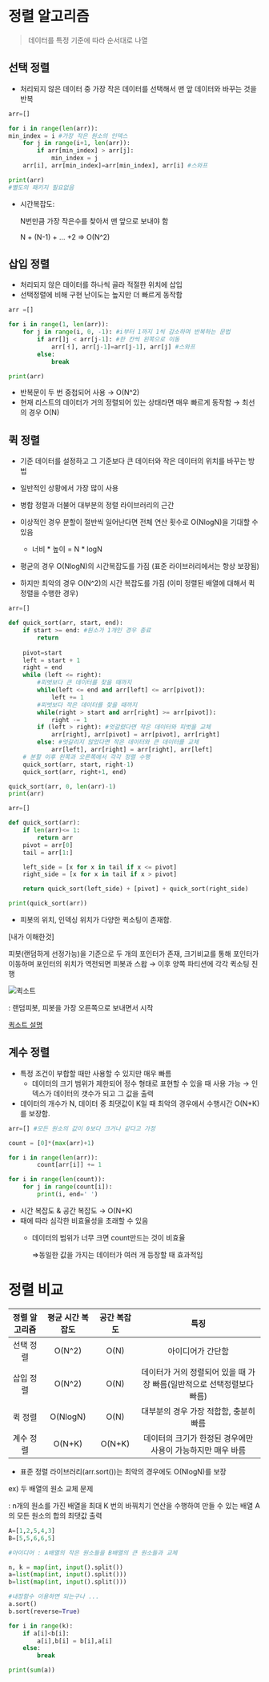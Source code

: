 # 정렬 알고리즘
>데이터를 특정 기준에 따라 순서대로 나열

## 선택 정렬
- 처리되지 않은 데이터 중 가장 작은 데이터를 선택해서 맨 앞 데이터와 바꾸는 것을 반복

```python
arr=[]

for i in range(len(arr)):
min_index = i #가장 작은 원소의 인덱스
	for j in range(i+1, len(arr)):
		if arr[min_index] > arr[j]:
			min_index = j
	arr[i], arr[min_index]=arr[min_index], arr[i] #스와프

print(arr) 
#별도의 패키지 필요없음
```

- 시간복잡도:
  
    N번만큼 가장 작은수를 찾아서 맨 앞으로 보내야 함
    
    N + (N-1) + … +2 => O(N^2)
    

## 삽입 정렬

- 처리되지 않은 데이터를 하나씩 골라 적절한 위치에 삽입
- 선택정렬에 비해 구현 난이도는 높지만 더 빠르게 동작함

```python
arr =[]

for i in range(1, len(arr)):
	for j in range(i, 0, -1): #i부터 1까지 1씩 감소하며 반복하는 문법
		if arr[]j < arr[j-1]: #한 칸씩 왼쪽으로 이동
			arr[ㅓ], arr[j-1]=arr[j-1], arr[j] #스와프
		else:
			break

print(arr)
```

- 반복문이 두 번 중첩되어 사용 → O(N^2)
- 현재 리스트의 데이터가 거의 정렬되어 있는 상태라면 매우 빠르게 동작함 → 최선의 경우 O(N)

## 퀵 정렬

- 기준 데이터를 설정하고 그 기준보다 큰 데이터와 작은 데이터의 위치를 바꾸는 방법
- 일반적인 상황에서 가장 많이 사용
- 병합 정렬과 더불어 대부분의 정렬 라이브러리의 근간
- 이상적인 경우 분할이 절반씩 일어난다면 전체 연산 횟수로 O(NlogN)을 기대할 수 있음
    - 너비 * 높이 = N * logN
    
- 평균의 경우 O(NlogN)의 시간복잡도를 가짐 (표준 라이브러리에서는 항상 보장됨)
- 하지만 최악의 경우 O(N^2)의 시간 복잡도를 가짐 (이미 정렬된 배열에 대해서 퀵정렬을 수행한 경우)

```python
arr=[]

def quick_sort(arr, start, end):
	if start >= end: #원소가 1개인 경우 종료
		return 
	
	pivot=start
	left = start + 1
	right = end
	while (left <= right):
		#피벗보다 큰 데이터를 찾을 때까지
		while(left <= end and arr[left] <= arr[pivot]):
			left += 1
		#피벗보다 작은 데이터를 찾을 때까지
		while(right > start and arr[right] >= arr[pivot]):
			right -= 1
		if (left > right): #엇갈렸다면 작은 데이터와 피벗을 교체
			arr[right], arr[pivot] = arr[pivot], arr[right]
		else: #엇갈리지 않았다면 작은 데이터와 큰 데이터를 교체
			arr[left], arr[right] = arr[right], arr[left]
	# 분할 이후 왼쪽과 오른쪽에서 각각 정렬 수행  
	quick_sort(arr, start, right-1)
	quick_sort(arr, right+1, end)

quick_sort(arr, 0, len(arr)-1)
print(arr)
```

```python
arr=[]

def quick_sort(arr):
	if len(arr)<= 1:
		return arr
	pivot = arr[0]
	tail = arr[1:]

	left_side = [x for x in tail if x <= pivot]
	right_side = [x for x in tail if x > pivot]

	return quick_sort(left_side) + [pivot] + quick_sort(right_side)

print(quick_sort(arr))
```

- 피봇의 위치, 인덱싱 위치가 다양한 퀵소팅이 존재함.

[내가 이해한것]

피봇(랜덤하게 선정가능)을 기준으로 두 개의 포인터가 존재, 크기비교를 통해 포인터가 이동하며 포인터의 위치가 역전되면 피봇과 스왑 → 이후 양쪽 파티션에 각각 퀵소팅 진행

![퀵소트](https://github.com/HyojinKim88/TIL/blob/master/img/퀵소트.png?raw=True)

: 랜덤피봇, 피봇을 가장 오른쪽으로 보내면서 시작

[퀵소트 설명](https://www.youtube.com/watch?v=H7CNZujkk0k)

## 계수 정렬

- 특정 조건이 부합할 때만 사용할 수 있지만 매우 빠름
    - 데이터의 크기 범위가 제한되어 정수 형태로 표현할 수 있을 때 사용 가능 → 인덱스가 데이터의 갯수가 되고 그 값을 출력
- 데이터의 개수가 N, 데이터 중 최댓값이 K일 때 최악의 경우에서 수행시간 O(N+K)를 보장함.

```python
arr=[] #모든 원소의 값이 0보다 크거나 같다고 가정

count = [0]*(max(arr)+1)

for i in range(len(arr)):
		count[arr[i]] += 1

for i in range(len(count)):
	for j in range(count[i]):
		print(i, end=' ')
```

- 시간 복잡도 & 공간 복잡도 → O(N+K)
- 때에 따라 심각한 비효율성을 초래할 수 있음
  - 데이터의 범위가 너무 크면 count만드는 것이 비효율

    ⇒동일한 값을 가지는 데이터가 여러 개 등장할 때 효과적임


# 정렬 비교

| 정렬 알고리즘 | 평균 시간 복잡도 | 공간 복잡도 | 특징 |
| :---: | :---: | :---: | :---: |
| 선택 정렬 | O(N^2) | O(N) | 아이디어가 간단함 |
| 삽입 정렬 | O(N^2) | O(N) | 데이터가 거의 정렬되어 있을 때 가장 빠름(일반적으로 선택정렬보다 빠름) |
| 퀵 정렬 | O(NlogN) | O(N) | 대부분의 경우 가장 적합함, 충분히 빠름 |
| 계수 정렬 | O(N+K) | O(N+K) | 데이터의 크기가 한정된 경우에만 사용이 가능하지만 매우 바름 |

* 표준 정렬 라이브러리(arr.sort())는 최악의 경우에도 O(NlogN)를 보장

ex) 두 배열의 원소 교체 문제

: n개의 원소를 가진 배열을 최대 K 번의 바꿔치기 연산을 수행하여 만들 수 있는 배열 A의 모든 원소의 합의 최댓값 출력
```python
A=[1,2,5,4,3]
B=[5,5,6,6,5]

#아이디어 : A배열의 작은 원소들을 B배열의 큰 원소들과 교체

n, k = map(int, input().split())
a=list(map(int, input().split()))
b=list(map(int, input().split()))

#내장함수 이용하면 되는구나 ...
a.sort()
b.sort(reverse=True)

for i in range(k):
	if a[i]<b[i]:
		a[i],b[i] = b[i],a[i]
	else:
		break

print(sum(a))
```